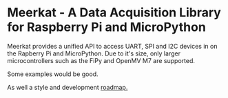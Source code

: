 # Meerkat - A Data Acquisition Library for Raspberry Pi and MicroPython

Meerkat provides a unified API to access UART, SPI and I2C devices in on the Rapberry Pi and MicroPython.  Due to it's size, only larger microcontrollers such as the FiPy and OpenMV M7 are supported.

Some examples would be good.

As well a style and development [roadmap.](roadmap.md)
